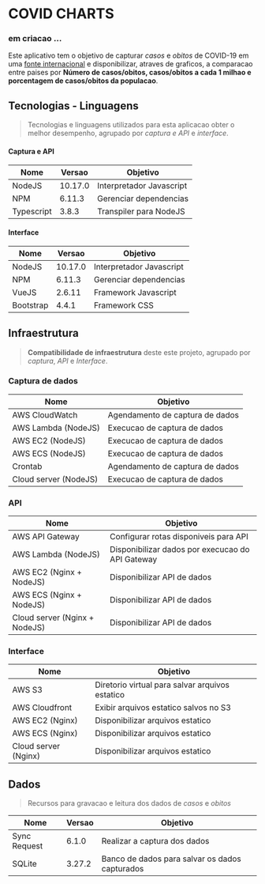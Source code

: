 # COVID CHARTS

### em criacao ...

Este aplicativo tem o objetivo de capturar _casos_ e _obitos_ de COVID-19 em uma [fonte internacional](https://www.worldometers.info/coronavirus/) e disponibilizar, atraves de graficos, a comparacao entre paises por __Número de casos/obitos, casos/obitos a cada 1 milhao e porcentagem de casos/obitos da populacao__.

## Tecnologias - Linguagens

> Tecnologias e linguagens utilizados para esta aplicacao obter o melhor desempenho, agrupado por _captura e API_ e _interface_.

#### Captura e API

| Nome | Versao | Objetivo |
|---|---|---|
| NodeJS | 10.17.0 | Interpretador Javascript |
| NPM | 6.11.3 | Gerenciar dependencias |
| Typescript | 3.8.3 | Transpiler para NodeJS |

#### Interface

| Nome | Versao | Objetivo |
|---|---|---|
| NodeJS | 10.17.0 | Interpretador Javascript |
| NPM | 6.11.3 | Gerenciar dependencias |
| VueJS | 2.6.11 | Framework Javascript |
| Bootstrap | 4.4.1 | Framework CSS |

## Infraestrutura

> __Compatibilidade de infraestrutura__ deste este projeto, agrupado por _captura_, _API_ e _Interface_. 

### Captura de dados

| Nome | Objetivo |
|---|---|
| AWS CloudWatch | Agendamento de captura de dados |
| AWS Lambda (NodeJS) | Execucao de captura de dados |
| AWS EC2 (NodeJS) | Execucao de captura de dados |
| AWS ECS (NodeJS) | Execucao de captura de dados |
| Crontab | Agendamento de captura de dados |
| Cloud server (NodeJS) | Execucao de captura de dados |

### API

| Nome | Objetivo |
|---|---|
| AWS API Gateway | Configurar rotas disponiveis para API |
| AWS Lambda (NodeJS) | Disponibilizar dados por execucao do API Gateway |
| AWS EC2 (Nginx + NodeJS) | Disponibilizar API de dados |
| AWS ECS (Nginx + NodeJS) | Disponibilizar API de dados |
| Cloud server (Nginx + NodeJS) | Disponibilizar API de dados |

### Interface

| Nome | Objetivo |
|---|---|
| AWS S3 | Diretorio virtual para salvar arquivos estatico |
| AWS Cloudfront | Exibir arquivos estatico salvos no S3 |
| AWS EC2 (Nginx) | Disponibilizar arquivos estatico |
| AWS ECS (Nginx) | Disponibilizar arquivos estatico |
| Cloud server (Nginx) | Disponibilizar arquivos estatico |

## Dados

> Recursos para gravacao e leitura dos dados de _casos_ e _obitos_

| Nome | Versao | Objetivo |
|---|---|---|
| Sync Request | 6.1.0 | Realizar a captura dos dados |
| SQLite | 3.27.2 | Banco de dados para salvar os dados capturados |

